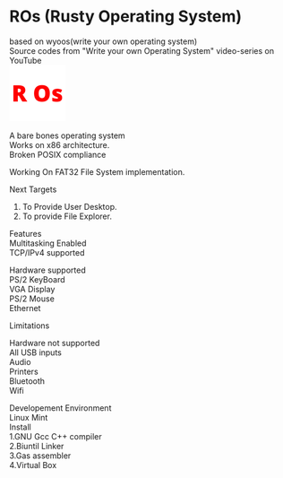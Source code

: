 # ROs (Rusty Operating System)
based on wyoos(write your own operating system)</br>
Source codes from "Write your own Operating System" video-series on YouTube</br>
![](https://github.com/raviverma2791747/ROs/blob/master/assets/logo.png)

A bare bones operating system</br>
Works on x86 architecture.</br>
Broken POSIX compliance</br>

Working On FAT32 File System implementation.</br>
 
Next Targets</br>
1. To Provide User Desktop.</br>
2. To provide File Explorer.</br>

Features</br>
Multitasking Enabled</br>
TCP/IPv4 supported</br>

Hardware supported</br>
PS/2 KeyBoard</br>
VGA Display</br>
PS/2 Mouse</br>
Ethernet</br>

Limitations</br>

Hardware not supported</br>
All USB inputs</br>
Audio</br>
Printers</br>
Bluetooth</br>
Wifi</br>

Developement Environment</br>
Linux Mint</br>
Install</br>
1.GNU Gcc C++ compiler</br>
2.Biuntil Linker </br>
3.Gas assembler</br>
4.Virtual Box</br>

